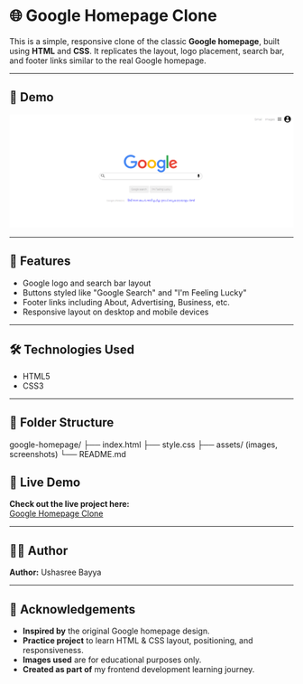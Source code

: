 # 🌐 Google Homepage Clone

This is a simple, responsive clone of the classic **Google homepage**, built using **HTML** and **CSS**. It replicates the layout, logo placement, search bar, and footer links similar to the real Google homepage.

---

## 📸 **Demo**

![image](image-1.png)

---

## 🚀 **Features**

- Google logo and search bar layout
- Buttons styled like "Google Search" and "I'm Feeling Lucky"
- Footer links including About, Advertising, Business, etc.
- Responsive layout on desktop and mobile devices

---

## 🛠️ **Technologies Used**

- HTML5  
- CSS3

---

## 📂 **Folder Structure**

google-homepage/
├── index.html
├── style.css
├── assets/ (images, screenshots)
└── README.md

## 🔗 **Live Demo**  
**Check out the live project here:**  
[Google Homepage Clone]( https://harmonious-pavlova-f2f235.netlify.app)

---

## 🧑‍💻 **Author**  
**Author:** Ushasree Bayya

---

## 📝 **Acknowledgements**

- **Inspired by** the original Google homepage design.  
- **Practice project** to learn HTML & CSS layout, positioning, and responsiveness.  
- **Images used** are for educational purposes only.  
- **Created as part of** my frontend development learning journey.
